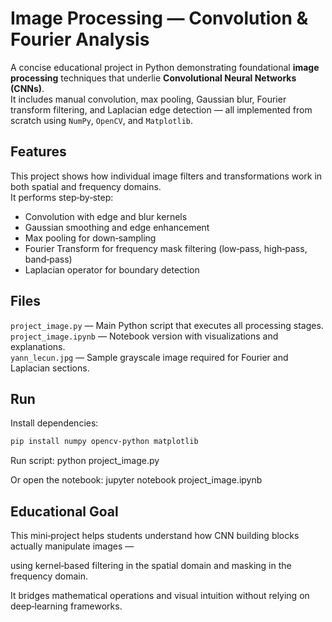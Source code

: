 # Image Processing — Convolution & Fourier Analysis  

A concise educational project in Python demonstrating foundational **image processing** techniques that underlie **Convolutional Neural Networks (CNNs)**.  
It includes manual convolution, max pooling, Gaussian blur, Fourier transform filtering, and Laplacian edge detection — all implemented from scratch using `NumPy`, `OpenCV`, and `Matplotlib`.


## Features  

This project shows how individual image filters and transformations work in both spatial and frequency domains.  
It performs step‑by‑step:
- Convolution with edge and blur kernels  
- Gaussian smoothing and edge enhancement  
- Max pooling for down‑sampling  
- Fourier Transform for frequency mask filtering (low‑pass, high‑pass, band‑pass)  
- Laplacian operator for boundary detection  


## Files  

`project_image.py` — Main Python script that executes all processing stages.  
`project_image.ipynb` — Notebook version with visualizations and explanations.  
`yann_lecun.jpg` — Sample grayscale image required for Fourier and Laplacian sections.  


## Run

Install dependencies:
```bash
pip install numpy opencv-python matplotlib
```

Run script:
python project_image.py

Or open the notebook:
jupyter notebook project_image.ipynb


## Educational Goal

This mini‑project helps students understand how CNN building blocks actually manipulate images —

using kernel‑based filtering in the spatial domain and masking in the frequency domain.

It bridges mathematical operations and visual intuition without relying on deep‑learning frameworks.

